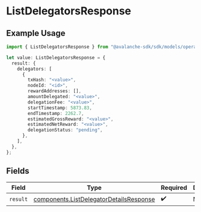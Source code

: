 # ListDelegatorsResponse

## Example Usage

```typescript
import { ListDelegatorsResponse } from "@avalanche-sdk/sdk/models/operations";

let value: ListDelegatorsResponse = {
  result: {
    delegators: [
      {
        txHash: "<value>",
        nodeId: "<id>",
        rewardAddresses: [],
        amountDelegated: "<value>",
        delegationFee: "<value>",
        startTimestamp: 5873.83,
        endTimestamp: 2262.7,
        estimatedGrossReward: "<value>",
        estimatedNetReward: "<value>",
        delegationStatus: "pending",
      },
    ],
  },
};
```

## Fields

| Field                                                                                              | Type                                                                                               | Required                                                                                           | Description                                                                                        |
| -------------------------------------------------------------------------------------------------- | -------------------------------------------------------------------------------------------------- | -------------------------------------------------------------------------------------------------- | -------------------------------------------------------------------------------------------------- |
| `result`                                                                                           | [components.ListDelegatorDetailsResponse](../../models/components/listdelegatordetailsresponse.md) | :heavy_check_mark:                                                                                 | N/A                                                                                                |